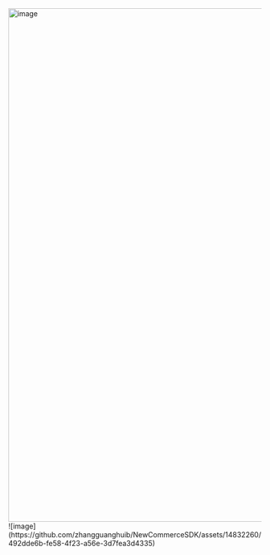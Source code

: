 <img width="1020" alt="image" src="https://github.com/zhangguanghuib/NewCommerceSDK/assets/14832260/a19254ab-bcbd-4690-81ea-e7d591b1c545">
![image](https://github.com/zhangguanghuib/NewCommerceSDK/assets/14832260/492dde6b-fe58-4f23-a56e-3d7fea3d4335)

